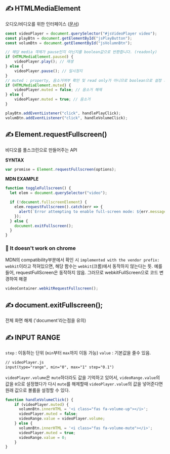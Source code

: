 ## ✍ HTMLMediaElement
오디오/비디오를 위한 인터페이스 ([문서](https://developer.mozilla.org/ko/docs/Web/API/HTMLMediaElement))

```javascript
const videoPlayer = document.querySelector("#jsVideoPlayer video");
const playBtn = document.getElementById("jsPlayButton");
const volumBtn = document.getElementById("jsVolumnBtn");

// 해당 media 객체가 pause인지 아닌지를 boolean값으로 반환합니다. (readonly)
if (HTMLMediaElement.paused) {
    videoPlayer.play(); // 재생
} else {
    videoPlayer.pause(); // 일시정지
}
// muted : property, 음소거여부 확인 및 read only가 아니므로 boolean으로 설정 가능
if (HTMLMediaElement.muted) {
    videoPlayer.muted = false; // 음소거 해제
} else {
    videoPlayer.muted = true; // 음소거
}

playBtn.addEventListener("click", handlePlayClick);
volumBtn.addEventListener("click", handleVolumeClick);
```

## ✍ Element.requestFullscreen()
비디오를 풀스크린으로 만들어주는 API


**SYNTAX**
```javascript
var promise = Element.requestFullscreen(options);
```

**MDN EXAMPLE**
```javascript
function toggleFullscreen() {
  let elem = document.querySelector("video");

  if (!document.fullscreenElement) {
    elem.requestFullscreen().catch(err => {
      alert(`Error attempting to enable full-screen mode: ${err.message} (${err.name})`);
    });
  } else {
    document.exitFullscreen();
  }
}
```

### 🔶 It doesn't work on chrome

MDN의 compatibility부분에서 확인 시 `implemented with the vendor prefix: webkit`이라고 적혀있으면, 해당 함수는 `webkit`(크롬)에서 동작하지 않는다는 뜻. 예를 들어, requestFullScreen은 동작하지 않음. 그러므로 webkitFullScreen으로 코드 변경하여 해결
```javascript
videoContainer.webkitRequestFullscreen();
```

## ✍ document.exitFullscreen();
전체 화면 해제 ('document'라는점을 유의)

## ✍ INPUT RANGE
`step` : 이동하는 단위 (`min`부터 `max`까지 이동 가능)
`value` : 기본값을 줄수 있음.
```html
// videoPlayer.js
input(type="range", min="0", max="1" step="0.1")
```

`videoPlayer.volume`은 `mute`하더라도 값을 기억하고 있어서, `videoRange.value`의 값을 `0`으로 설정했다가 다시 `mute`를 해제할때 `videoPlayer.value`의 값을 넣어준다면 원래 값으로 볼륨을 설정할 수 있다.

```javascript
function handleVolumeClick() {
    if (videoPlayer.muted) {
      volumnBtn.innerHTML = '<i class="fas fa-volume-up"></i>';
      videoPlayer.muted = false;
      videoRange.value = videoPlayer.volume;
    } else {
      volumnBtn.innerHTML = '<i class="fas fa-volume-mute"></i>';
      videoPlayer.muted = true;
      videoRange.value = 0;
    }
}
```